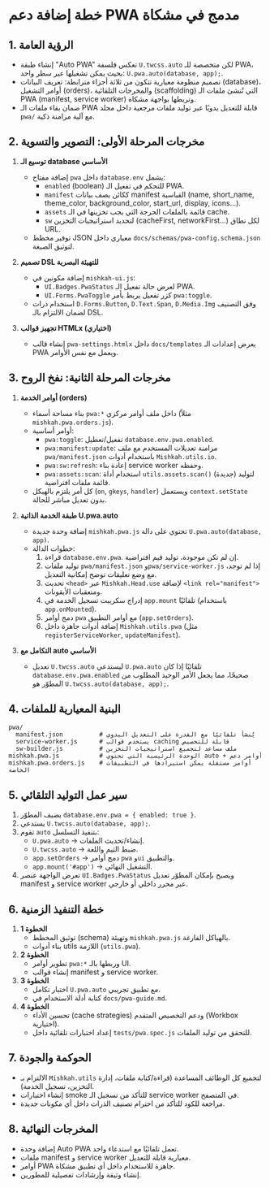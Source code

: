 # خطة إضافة دعم PWA مدمج في مشكاة

## 1. الرؤية العامة
- إنشاء طبقة "Auto PWA" تعكس فلسفة `U.twcss.auto` لكن متخصصة للـ PWA، بحيث يمكن تشغيلها عبر سطر واحد: `U.pwa.auto(database, app);`.
- تصميم منظومة معيارية تتكون من ثلاثة أجزاء مترابطة: تعريف البيانات (database)، أوامر التشغيل (orders)، والمخرجات التلقائية (scaffolding) التي تُنشئ ملفات الـ PWA (manifest, service worker) وتربطها بواجهة مشكاة.
- ضمان بقاء ملفات الـ PWA قابلة للتعديل يدويًا عبر توليد ملفات مرجعية داخل مجلد `pwa/` مع آلية مزامنة ذكية.

## 2. مخرجات المرحلة الأولى: التصوير والتسوية
1. **توسيع الـ database الأساسي**
   - إضافة مفتاح `pwa` داخل `database.env` يشمل:
     - `enabled` (boolean) للتحكم في تفعيل الـ PWA.
     - `manifest` ككائن يصف بيانات manifest القياسية (name, short_name, theme_color, background_color, start_url, display, icons...).
     - `assets` قائمة بالملفات الحرجة التي يجب تخزينها في الـ cache.
     - `sw` لتحديد استراتيجيات التخزين (cacheFirst, networkFirst...) لكل نطاق URL.
   - توفير مخطط JSON معياري داخل `docs/schemas/pwa-config.schema.json` لتوثيق الصيغة.

2. **تصميم DSL للتهيئة البصرية**
   - إضافة مكونين في `mishkah-ui.js`:
     - `UI.Badges.PwaStatus` لعرض حالة تفعيل الـ PWA.
     - `UI.Forms.PwaToggle` كزر تفعيل يربط بأمر `pwa:toggle`.
   - استخدام ذرات `D.Forms.Button`, `D.Text.Span`, `D.Media.Img` وفق التصنيف لضمان الالتزام بالـ DSL.

3. **تجهيز قوالب HTMLx (اختياري)**
   - إنشاء قالب `pwa-settings.htmlx` داخل `docs/templates` يعرض إعدادات الـ PWA ويعمل مع نفس الأوامر.

## 3. مخرجات المرحلة الثانية: نفخ الروح
1. **أوامر الخدمة (orders)**
   - بناء مساحة أسماء `pwa:*` داخل ملف أوامر مركزي (مثلاً `mishkah.pwa.orders.js`).
   - أوامر أساسية:
     - `pwa:toggle`: تفعيل/تعطيل `database.env.pwa.enabled`.
     - `pwa:manifest:update`: مزامنة تعديلات المستخدم مع ملف `pwa/manifest.json` باستخدام أدوات `Mishkah.utils.io`.
     - `pwa:sw:refresh`: إعادة بناء service worker وحفظه.
     - `pwa:assets:scan`: استخدام أداة `utils.assets.scan()` (جديدة) لتوليد قائمة ملفات افتراضية.
   - كل أمر يلتزم بالهيكل (`on`, `gkeys`, `handler`) ويستعمل `context.setState` بدون تعديل مباشر للحالة.

2. **طبقة الخدمة الذاتية U.pwa.auto**
   - إضافة وحدة جديدة `mishkah.pwa.js` تحتوي على دالة `U.pwa.auto(database, app)`.
   - خطوات الدالة:
     1. قراءة `database.env.pwa`. إن لم تكن موجودة، توليد قيم افتراضية.
     2. توليد ملفات `pwa/manifest.json` و`pwa/service-worker.js` إذا لم توجد، مع وضع تعليقات توضح إمكانية التعديل.
     3. تحديث `<head>` عبر `Mishkah.Head.use` لإضافة `<link rel="manifest">` ومتعقبات الأيقونات.
     4. إدراج سكريبت تسجيل الخدمة في `app.mount` تلقائيًا (باستخدام `app.onMounted`).
     5. دمج أوامر `pwa` مع أوامر التطبيق (`app.setOrders`).
     6. إضافة أدوات جاهزة داخل `Mishkah.utils.pwa` (مثل `registerServiceWorker`, `updateManifest`).

3. **التكامل مع auto الأساسي**
   - تعديل `U.twcss.auto` ليستدعي `U.pwa.auto` تلقائيًا إذا كان `database.env.pwa.enabled` صحيحًا، مما يجعل الأمر الوحيد المطلوب من المطوّر هو `U.twcss.auto(database, app);`.

## 4. البنية المعيارية للملفات
```
pwa/
  manifest.json          # يُنشأ تلقائيًا مع القدرة على التعديل اليدوي
  service-worker.js      # يستخدم قوالب caching قابلة للتخصيص
  sw-builder.js          # ملف مساعد لتجميع استراتيجيات التخزين
mishkah.pwa.js           # الوحدة الرئيسية التي تحتوي auto + أوامر دعم
mishkah.pwa.orders.js    # أوامر مستقلة يمكن استيرادها في التطبيقات الخاصة
```

## 5. سير عمل التوليد التلقائي
1. يضيف المطوّر `database.env.pwa = { enabled: true }`.
2. يستدعي `U.twcss.auto(database, app);`.
3. تقوم `auto` بتنفيذ التسلسل:
   - `U.pwa.auto` → إنشاء/تحديث الملفات.
   - `U.twcss.auto` → ضبط الثيم واللغة.
   - `app.setOrders` → دمج أوامر `pwa` و`ui` والتطبيق.
   - `app.mount('#app')` → التشغيل النهائي.
4. تعرض الواجهة عنصر `UI.Badges.PwaStatus` ويصبح بإمكان المطوّر تعديل manifest و service worker عبر محرر داخلي أو خارجي.

## 6. خطة التنفيذ الزمنية
1. **الخطوة 1**
   - توثيق المخطط (schema) وتهيئة `mishkah.pwa.js` بالهياكل الفارغة.
   - بناء أدوات utils اللازمة (`utils.pwa`).
2. **الخطوة 2**
   - تطوير أوامر `pwa:*` وربطها بالـ UI.
   - إنشاء قوالب manifest و service worker.
3. **الخطوة 3**
   - اختبار تكامل `U.pwa.auto` مع تطبيق تجريبي.
   - كتابة أدلة الاستخدام في `docs/pwa-guide.md`.
4. **الخطوة 4**
   - تحسين الأداء (cache strategies) ودعم التخصيص المتقدم (Workbox اختيارية).
   - إعداد اختبارات تلقائية داخل `tests/pwa.spec.js` للتحقق من توليد الملفات.

## 7. الحوكمة والجودة
- الالتزام بـ `Mishkah.utils` لتجميع كل الوظائف المساعدة (قراءة/كتابة ملفات، إدارة التخزين، تسجيل الخدمة).
- إنشاء اختبارات smoke للتأكد من تسجيل الـ service worker في المتصفح.
- مراجعة  للكود للتأكد من احترام تصنيف الذرات داخل أي مكونات جديدة.

## 8. المخرجات النهائية
- إضافة وحدة Auto PWA تعمل تلقائيًا مع استدعاء واحد.
- ملفات manifest و service worker معيارية قابلة للتعديل.
- أوامر PWA جاهزة للاستخدام داخل أي تطبيق مشكاة.
- إنشاء وثيقة وإرشادات تفصيلية للمطورين.
